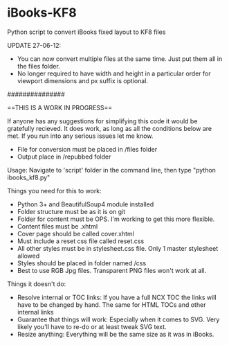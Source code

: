 iBooks-KF8
==========

Python script to convert iBooks fixed layout to KF8 files

UPDATE 27-06-12:

  * You can now convert multiple files at the same time. Just put them all in the files folder.
  * No longer required to have width and height in a particular order for viewport dimensions and px suffix is optional.
  
###############

==THIS IS A WORK IN PROGRESS==

If anyone has any suggestions for simplifying this code it would be gratefully recieved.
It does work, as long as all the conditions below are met.
If you run into any serious issues let me know.

  * File for conversion must be placed in /files folder
  * Output place in /repubbed folder
  
Usage: Navigate to 'script' folder in the command line, then type "python ibooks_kf8.py"

Things you need for this to work:

  * Python 3+ and BeautifulSoup4 module installed
  * Folder structure must be as it is on git
  * Folder for content must be OPS. I'm working to get this more flexible.
  * Content files must be .xhtml
  * Cover page should be called cover.xhtml
  * Must include a reset css file called reset.css
  * All other styles must be in stylesheet.css file. Only 1 master stylesheet allowed
  * Styles should be placed in folder named /css
  * Best to use RGB Jpg files. Transparent PNG files won't work at all.
  
Things it doesn't do:
  
  * Resolve internal or TOC links: If you have a full NCX TOC the links will have to be changed by hand. The same for HTML TOCs and other internal links
  * Guarantee that things will work: Especially when it comes to SVG. Very likely you'll have to re-do or at least tweak SVG text.
  * Resize anything: Everything will be the same size as it was in iBooks. 
